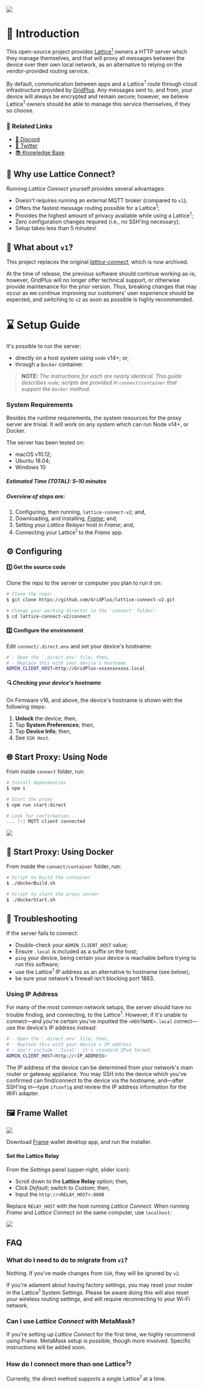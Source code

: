 <img src="assets/banner.png" />

# 👋 Introduction
This open-source project provides [Lattice<sup>1</sup>](https://gridplus.io/lattice) owners a HTTP server which they manage themselves, and that will proxy all messages between the device over their own local network, as an alternative to relying on the vendor-provided routing service. 

By default, communication between apps and a Lattice<sup>1</sup> route through cloud infrastructure provided by [GridPlus](https://gridplus.io). Any messages sent to, and from, your device will always be encrypted and remain secure; however, we believe Lattice<sup>1</sup> owners should be able to manage this service themselves, if they so choose.

### 🔗 Related Links
 - [📢 Discord](https://twitter.com/gridplus)
 - [🐤 Twitter](https://discord.gg/Bt5fVDTJb9)
 - [📚 Knowledge Base](https://docs.gridplus.io)
&nbsp;

## 🤔 Why use Lattice Connect?

Running _Lattice Connect_ yourself provides several advantages:

 - Doesn't requires running an external MQTT broker (compared to `v1`);
 - Offers the fastest message routing possible for a Lattice<sup>1</sup>;
 - Provides the highest amount of privacy available while using a Lattice<sup>1</sup>;
 - Zero configuration changes required (i.e., no SSH'ing necessary);
 - Setup takes less than 5 minutes!

## 🚨 What about `v1`?
This project replaces the original _[lattice-connect](https://github.com/GridPlus/lattice-connect)_, which is now archived. 

At the time of release, the previous software should continue working as-is; however, GridPlus will no longer offer technical support, or otherwise provide maintenance for the prior version. Thus, breaking changes that may occur as we continue improving our customers' user experience should be expected, and switching to `v2` as soon as possible is highly recommended.

# ⌛️ Setup Guide

It's possible to run the server:

 - directly on a host system using `node` v14+; or,
 - through a `Docker` container.

> _**NOTE:** The instructions for each are nearly identical. This guide describes `node`;
scripts are provided in `connect/container` that support the `Docker` method._

### System Requirements

Besides the runtime requirements, the system resources for the proxy server are trivial. It will work on any system which can run Node v14+, or Docker.

The server has been tested on:

 - macOS v10.12;
 - Ubuntu 18.04;
 - Windows 10

##### Estimated Time (TOTAL): 5–10 minutes
##### Overview of steps are:

 1. Configuring, then running, `lattice-connect-v2`; and,
 2. Downloading, and installing, _[Frame](https://frame.sh)_; and,
 3. Setting your _Lattice Relayer_ host in _Frame_; and,
 4. Connecting your Lattice<sup>1</sup> to the _Frame_ app.

## ⚙️ Configuring

#### 1️⃣ Get the source code
Clone the repo to the server or computer you plan to run it on:

 ```sh
 # Clone the repo:
$ git clone https://github.com/GridPlus/lattice-connect-v2.git

# Change your working director to the 'connect' folder:
$ cd lattice-connect-v2/connect
```

#### 2️⃣ Configure the environment
Edit `connect/.direct.env` and set your device's hostname: 

```sh
# - Open the '.direct.env' file; then,
# - Replace this with your device's hostname 
ADMIN_CLIENT_HOST=http://GridPlus-xxxxxxxxxxx.local 
```
##### 🔍 Checking your device's hostname
On Firmware v16, and above, the device's hostname is shown with the following steps:

 1. **Unlock** the device; then,
 2. Tap **System Preferences**; then,
 3. Tap **Device Info**; then,
 4. See `SSH Host`.

## 🌐 Start Proxy: Using Node
From inside `connect` folder, run: 

```sh
# Install dependencies
$ npm i 

# Start the proxy
$ npm run start:direct

# Look for confirmation...
... [!] MQTT client connected
```

<img src="assets/start-direct.gif" />

## 🐳 Start Proxy: Using Docker
From inside the `connect/container` folder, run:

```sh
# Script to build the container
$ ./dockerBuild.sh

# Script to start the proxy server
$ ./dockerStart.sh
```

## 🔬 Troubleshooting 

If the server fails to connect:

 - Double-check your `ADMIN_CLIENT_HOST` value;
 - Ensure `.local` is included as a suffix on the host;
 - `ping` your device, being certain your device is reachable before trying to run this software;
 - use the Lattice<sup>1</sup> IP address as an alternative to hostname (see below);
 - be sure your network's firewall isn't blocking port 1883.
 
### Using IP Address
For many of the most common network setups, the server should have no trouble finding, and connecting, to the Lattice<sup>1</sup>. However, if it's unable to connect—and you're certain you've inputted the `<HOSTNAME>.local` correct—use the device's IP address instead:

```sh
# - Open the '.direct.env' file; then,
# - Replace this with your device's IP address
# - don't include '.local'; it's standard IPv4 format.
ADMIN_CLIENT_HOST=http://<IP_ADDRESS>
```

The IP address of the device can be determined from your network's main router or gateway appliance. You may SSH into the device which you've confirmed can find/connect to the device via the hostname, and—after SSH'ing in—type `ifconfig` and review the IP address information for the WiFi adapter.

## 🖼 Frame Wallet

<img src="assets/frame-install.png" />

 Download [Frame](https://frame.sh) wallet desktop app, and run the installer.

#### Set the Lattice Relay

From the _Settings_ panel (upper-right; slider icon):

 - Scroll down to the **Lattice Relay** option; then,
 - Click _Default_; switch to _Custom_; then,
 - Input the `http://<RELAY_HOST>:8080`

Replace `RELAY_HOST` with the host running _Lattice Connect_.
When running _Frame_ and _Lattice Connect_ on the same computer, use `localhost`:

<img src="assets/lattice-relay.png" />

## FAQ

### What do I need to do to migrate from `v1`?
Nothing. If you've made changes from `SSH`, they will be ignored by `v2`. 

If you're adament about having factory settings, you may reset your router in the Lattice<sup>1</sup> System Settings. Please be aware doing this will also reset your wireless routing settings, and will require reconnecting to your Wi-Fi network.

### Can I use _Lattice Connect_ with MetaMask?
If you're setting up _Lattice Connect_ for the first time, we highly recommend using Frame. MetaMask setup is possible, though more involved. Specific instructions will be added soon.

### How do I connect more than one Lattice<sup>1</sup>?
Currently, the direct method supports a single Lattice<sup>1</sup> at a time.
